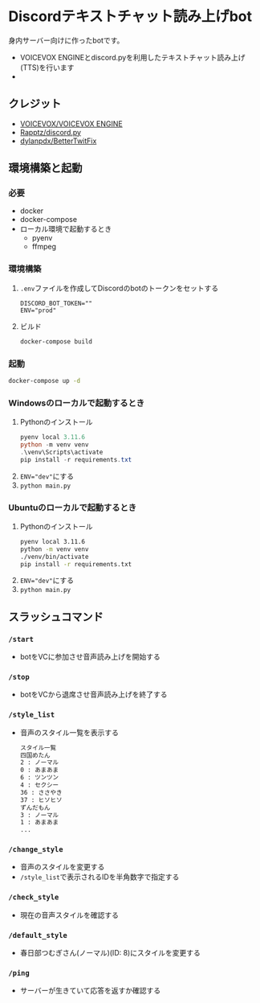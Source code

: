 # Discordテキストチャット読み上げbot
身内サーバー向けに作ったbotです。
- VOICEVOX ENGINEとdiscord.pyを利用したテキストチャット読み上げ(TTS)を行います
- 
## クレジット
- [VOICEVOX/VOICEVOX ENGINE](https://github.com/VOICEVOX/voicevox_engine)
- [Rapptz/discord.py](https://github.com/Rapptz/discord.py)
- [dylanpdx/BetterTwitFix](https://github.com/dylanpdx/BetterTwitFix)

## 環境構築と起動
### 必要
- docker
- docker-compose
- ローカル環境で起動するとき
    - pyenv
    - ffmpeg
### 環境構築
1. `.env`ファイルを作成してDiscordのbotのトークンをセットする
    ```
    DISCORD_BOT_TOKEN=""
    ENV="prod"
    ```
1. ビルド
    ```bash
    docker-compose build
    ```
### 起動
```bash
docker-compose up -d
```
### Windowsのローカルで起動するとき
1. Pythonのインストール
    ```powershell
    pyenv local 3.11.6
    python -m venv venv
    .\venv\Scripts\activate
    pip install -r requirements.txt
    ```
1. `ENV="dev"`にする
1. `python main.py`

### Ubuntuのローカルで起動するとき
1. Pythonのインストール
    ```bash
    pyenv local 3.11.6
    python -m venv venv
    ./venv/bin/activate
    pip install -r requirements.txt
    ```
1. `ENV="dev"`にする
1. `python main.py`

## スラッシュコマンド
### `/start`
- botをVCに参加させ音声読み上げを開始する

### `/stop`
- botをVCから退席させ音声読み上げを終了する

### `/style_list`
- 音声のスタイル一覧を表示する
    ```txt
    スタイル一覧
    四国めたん
    2 : ノーマル
    0 : あまあま
    6 : ツンツン
    4 : セクシー
    36 : ささやき
    37 : ヒソヒソ
    ずんだもん
    3 : ノーマル
    1 : あまあま
    ...
    ```

### `/change_style`
- 音声のスタイルを変更する
- `/style_list`で表示されるIDを半角数字で指定する

### `/check_style`
- 現在の音声スタイルを確認する

### `/default_style`
- 春日部つむぎさん(ノーマル)(ID: 8)にスタイルを変更する

### `/ping`
- サーバーが生きていて応答を返すか確認する